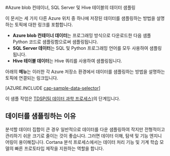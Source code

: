 <properties 
	pageTitle="Azure blob 컨테이너, SQL Server 및 Hive 테이블의 데이터 샘플링 | Microsoft Azure" 
	description="다양한 Azure 환경에 저장된 데이터를 탐색하는 방법" 
	services="machine-learning" 
	documentationCenter="" 
	authors="bradsev" 
	manager="jhubbard" 
	editor="cgronlun" />

<tags 
	ms.service="machine-learning" 
	ms.workload="data-services" 
	ms.tgt_pltfrm="na" 
	ms.devlang="na" 
	ms.topic="article" 
	ms.date="09/19/2016" 
	ms.author="fashah;garye;bradsev" />

#<a name="heading"></a>Azure blob 컨테이너, SQL Server 및 Hive 테이블의 데이터 샘플링

이 문서는 세 가지 다른 Azure 위치 중 하나에 저장된 데이터를 샘플링하는 방법을 설명하는 토픽에 대한 링크를 포함합니다.

- **Azure blob 컨테이너 데이터**는 프로그래밍 방식으로 다운로드한 다음 샘플 Python 코드로 샘플링함으로써 샘플링됩니다.
- **SQL Server 데이터**는 SQL 및 Python 프로그래밍 언어를 모두 사용하여 샘플링됩니다.
- **Hive 테이블 데이터**는 Hive 쿼리를 사용하여 샘플링됩니다.

아래의 **메뉴**는 이러한 각 Azure 저장소 환경에서 데이터를 샘플링하는 방법을 설명하는 토픽에 연결되는 링크입니다.

[AZURE.INCLUDE [cap-sample-data-selector](../../includes/cap-sample-data-selector.md)]

이 샘플 작업은 [TDSP(팀 데이터 과학 프로세스)](https://azure.microsoft.com/documentation/learning-paths/cortana-analytics-process/)의 단계입니다.

## 데이터를 샘플링하는 이유

분석할 데이터 집합이 큰 경우 일반적으로 데이터를 다운 샘플링하여 작지만 전형적이고 관리하기 쉬운 크기로 줄이는 것이 좋습니다. 그러면 데이터 이해, 탐색 및 기능 엔지니어링이 용이해집니다. Cortana 분석 프로세스에서는 데이터 처리 기능 및 기계 학습 모델의 빠른 프로토타입 제작을 지원하는 역할을 합니다.

<!---HONumber=AcomDC_0921_2016-->